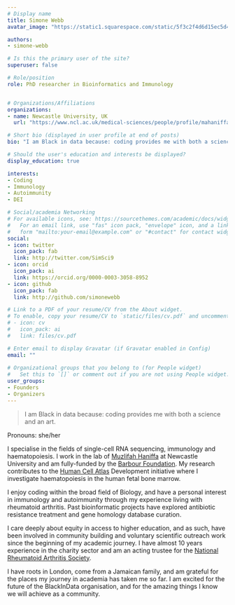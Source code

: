 ```yaml
---
# Display name
title: Simone Webb
avatar_image: "https://static1.squarespace.com/static/5f3c2f4d6d15ec5d441defb1/t/5f3ecc313afea73d80d91b30/1597951036456/053bigTimages_%25252BMedSciLife_Muzlifah2020.jpg"

authors:
- simone-webb

# Is this the primary user of the site?
superuser: false

# Role/position
role: PhD researcher in Bioinformatics and Immunology


# Organizations/Affiliations
organizations:
- name: Newcastle University, UK
  url: "https://www.ncl.ac.uk/medical-sciences/people/profile/mahaniffa.html"

# Short bio (displayed in user profile at end of posts)
bio: "I am Black in data because: coding provides me with both a science and an art."

# Should the user's education and interests be displayed?
display_education: true

interests:
- Coding
- Immunology
- Autoimmunity
- DEI

# Social/academia Networking
# For available icons, see: https://sourcethemes.com/academic/docs/widgets/#icons
#   For an email link, use "fas" icon pack, "envelope" icon, and a link in the
#   form "mailto:your-email@example.com" or "#contact" for contact widget.
social:
- icon: twitter
  icon_pack: fab
  link: http://twitter.com/SimSci9
- icon: orcid
  icon_pack: ai
  link: https://orcid.org/0000-0003-3058-8952
- icon: github
  icon_pack: fab
  link: http://github.com/simonewebb

# Link to a PDF of your resume/CV from the About widget.
# To enable, copy your resume/CV to `static/files/cv.pdf` and uncomment the lines below.  
# - icon: cv
#   icon_pack: ai
#   link: files/cv.pdf

# Enter email to display Gravatar (if Gravatar enabled in Config)
email: ""
  
# Organizational groups that you belong to (for People widget)
#   Set this to `[]` or comment out if you are not using People widget.  
user_groups:
- Founders
- Organizers
---
```


> I am Black in data because: coding provides me with both a science and an art.

Pronouns: she/her 

I specialise in the fields of single-cell RNA sequencing, immunology and haematopoiesis. I work in the lab of [Muzlifah Haniffa](https://www.ncl.ac.uk/medical-sciences/people/profile/mahaniffa.html) at Newcastle University and am fully-funded by the [Barbour Foundation](https://www.barbour.com/uk/the-barbour-foundation). My research contributes to the [Human Cell Atlas](https://www.humancellatlas.org/) Development initiative where I investigate haematopoiesis in the human fetal bone marrow.

I enjoy coding within the broad field of Biology, and have a personal interest in immunology and autoimmunity through my experience living with rheumatoid arthritis. Past bioinformatic projects have explored antibiotic resistance treatment and gene homology database curation.

I care deeply about equity in access to higher education, and as such, have been involved in community building and voluntary scientific outreach work since the beginning of my academic journey. I have almost 10 years experience in the charity sector and am an acting trustee for the [National Rheumatoid Arthritis Society](https://www.nras.org.uk/trustees). 

I have roots in London, come from a Jamaican family, and am grateful for the places my journey in academia has taken me so far. I am excited for the future of the BlackInData organisation, and for the amazing things I know we will achieve as a community. 

